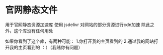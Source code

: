 官网静态文件
===========
用于官网静态资源加速库
使用 jsdelivr 对网站的部分资源进行cdn加速
除此之外，这个库没有任何用处






如果你看到了这个库，有两种可能：
1.你打开我的主页看到的
2.通过我的网站打开我的主页看到的 ：）（我赌你有问题）
